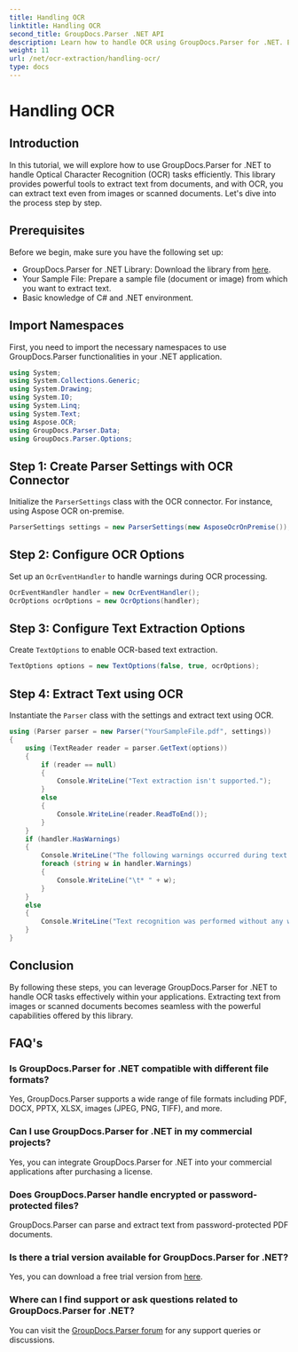 ```yaml
---
title: Handling OCR
linktitle: Handling OCR
second_title: GroupDocs.Parser .NET API
description: Learn how to handle OCR using GroupDocs.Parser for .NET. Extract text from images and scanned documents efficiently.
weight: 11
url: /net/ocr-extraction/handling-ocr/
type: docs
---
```

# Handling OCR

## Introduction
In this tutorial, we will explore how to use GroupDocs.Parser for .NET to handle Optical Character Recognition (OCR) tasks efficiently. This library provides powerful tools to extract text from documents, and with OCR, you can extract text even from images or scanned documents. Let's dive into the process step by step.
## Prerequisites
Before we begin, make sure you have the following set up:
- GroupDocs.Parser for .NET Library: Download the library from [here](https://releases.groupdocs.com/parser/net/).
- Your Sample File: Prepare a sample file (document or image) from which you want to extract text.
- Basic knowledge of C# and .NET environment.

## Import Namespaces
First, you need to import the necessary namespaces to use GroupDocs.Parser functionalities in your .NET application.
```csharp
using System;
using System.Collections.Generic;
using System.Drawing;
using System.IO;
using System.Linq;
using System.Text;
using Aspose.OCR;
using GroupDocs.Parser.Data;
using GroupDocs.Parser.Options;
```
## Step 1: Create Parser Settings with OCR Connector
Initialize the `ParserSettings` class with the OCR connector. For instance, using Aspose OCR on-premise.
```csharp
ParserSettings settings = new ParserSettings(new AsposeOcrOnPremise());
```
## Step 2: Configure OCR Options
Set up an `OcrEventHandler` to handle warnings during OCR processing.
```csharp
OcrEventHandler handler = new OcrEventHandler();
OcrOptions ocrOptions = new OcrOptions(handler);
```
## Step 3: Configure Text Extraction Options
Create `TextOptions` to enable OCR-based text extraction.
```csharp
TextOptions options = new TextOptions(false, true, ocrOptions);
```
## Step 4: Extract Text using OCR
Instantiate the `Parser` class with the settings and extract text using OCR.
```csharp
using (Parser parser = new Parser("YourSampleFile.pdf", settings))
{
    using (TextReader reader = parser.GetText(options))
    {
        if (reader == null)
        {
            Console.WriteLine("Text extraction isn't supported.");
        }
        else
        {
            Console.WriteLine(reader.ReadToEnd());
        }
    }
    if (handler.HasWarnings)
    {
        Console.WriteLine("The following warnings occurred during text recognition:");
        foreach (string w in handler.Warnings)
        {
            Console.WriteLine("\t* " + w);
        }
    }
    else
    {
        Console.WriteLine("Text recognition was performed without any warnings.");
    }
}
```

## Conclusion
By following these steps, you can leverage GroupDocs.Parser for .NET to handle OCR tasks effectively within your applications. Extracting text from images or scanned documents becomes seamless with the powerful capabilities offered by this library.

## FAQ's
### Is GroupDocs.Parser for .NET compatible with different file formats?
Yes, GroupDocs.Parser supports a wide range of file formats including PDF, DOCX, PPTX, XLSX, images (JPEG, PNG, TIFF), and more.
### Can I use GroupDocs.Parser for .NET in my commercial projects?
Yes, you can integrate GroupDocs.Parser for .NET into your commercial applications after purchasing a license.
### Does GroupDocs.Parser handle encrypted or password-protected files?
GroupDocs.Parser can parse and extract text from password-protected PDF documents.
### Is there a trial version available for GroupDocs.Parser for .NET?
Yes, you can download a free trial version from [here](https://releases.groupdocs.com/).
### Where can I find support or ask questions related to GroupDocs.Parser for .NET?
You can visit the [GroupDocs.Parser forum](https://forum.groupdocs.com/c/parser/17) for any support queries or discussions.
